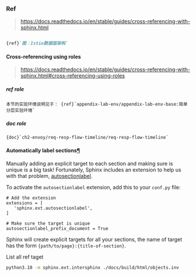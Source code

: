 

### Ref

> https://docs.readthedocs.io/en/stable/guides/cross-referencing-with-sphinx.html

```md

{ref}`图：Istio数据面架构`

```

#### Cross-referencing using roles
> https://docs.readthedocs.io/en/stable/guides/cross-referencing-with-sphinx.html#cross-referencing-using-roles

##### ref role

```{note}
本节的实验环境说明见于： {ref}`appendix-lab-env/appendix-lab-env-base:简单分层实验环境`
```

##### doc role
```
{doc}`ch2-envoy/req-resp-flow-timeline/req-resp-flow-timeline`
```


#### Automatically label sections[¶](https://docs.readthedocs.io/en/stable/guides/cross-referencing-with-sphinx.html#automatically-label-sections)

Manually adding an explicit target to each section and making sure is unique is a big task! Fortunately, Sphinx includes an extension to help us with that problem, [autosectionlabel](https://www.sphinx-doc.org/en/master/usage/extensions/autosectionlabel.html).

To activate the `autosectionlabel` extension, add this to your `conf.py` file:

```
# Add the extension
extensions = [
   'sphinx.ext.autosectionlabel',
]

# Make sure the target is unique
autosectionlabel_prefix_document = True
```

Sphinx will create explicit targets for all your sections, the name of target has the form `{path/to/page}:{title-of-section}`.


List all ref taget
```bash
python3.10 -m sphinx.ext.intersphinx ./docs/build/html/objects.inv
```